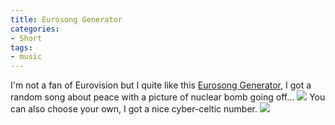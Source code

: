 ```yaml
---
title: Eurosong Generator
categories:
- Short
tags:
- music
---
```


I'm not a fan of Eurovision but I quite like this 
[Eurosong Generator](http://games.usvsth3m.com/eurosong/), I got a random song about peace with a picture of nuclear bomb going off... 
![](/squarespace_images/static_52001c0be4b09bc7c9f838c9_52224ed3e4b0ba9919a3e0e1_5597086ae4b0dd60321633aa_1435961451971__img.png_) 
You can also choose your own, I got a nice cyber-celtic number. 
![](/squarespace_images/static_52001c0be4b09bc7c9f838c9_52224ed3e4b0ba9919a3e0e1_55970969e4b07172a3057b73_1435961707797__img.png_)

